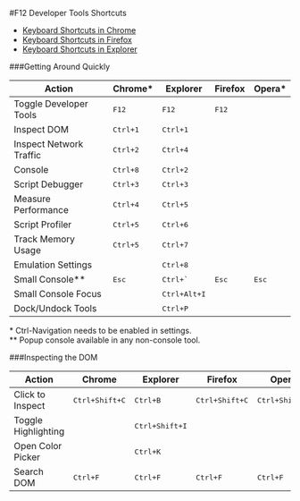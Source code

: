 #F12 Developer Tools Shortcuts

* [Keyboard Shortcuts in Chrome](https://developer.chrome.com/devtools/docs/shortcuts)
* [Keyboard Shortcuts in Firefox](https://developer.mozilla.org/en-US/docs/Tools/Keyboard_shortcuts)
* [Keyboard Shortcuts in Explorer](http://msdn.microsoft.com/en-us/library/ie/dn322041(v=vs.85).aspx)

###Getting Around Quickly

| Action                  | Chrome*           | Explorer              | Firefox        | Opera*         |
|-------------------------|-------------------|-----------------------|----------------|----------------|
| Toggle Developer Tools  | <kbd>F12</kbd>    | <kbd>F12</kbd>        | <kbd>F12</kbd> |
| Inspect DOM             | <kbd>Ctrl+1</kbd> | <kbd>Ctrl+1</kbd>     |
| Inspect Network Traffic | <kbd>Ctrl+2</kbd> | <kbd>Ctrl+4</kbd>     |
| Console                 | <kbd>Ctrl+8</kbd> | <kbd>Ctrl+2</kbd>     |
| Script Debugger         | <kbd>Ctrl+3</kbd> | <kbd>Ctrl+3</kbd>     |
| Measure Performance     | <kbd>Ctrl+4</kbd> | <kbd>Ctrl+5</kbd>     |
| Script Profiler         | <kbd>Ctrl+5</kbd> | <kbd>Ctrl+6</kbd>     |
| Track Memory Usage      | <kbd>Ctrl+5</kbd> | <kbd>Ctrl+7</kbd>     |
| Emulation Settings      |                   | <kbd>Ctrl+8</kbd>     |
| Small Console**         | <kbd>Esc</kbd>    | <kbd>Ctrl+`</kbd>     | <kbd>Esc</kbd> | <kbd>Esc</kbd> |
| Small Console Focus     |                   | <kbd>Ctrl+Alt+I</kbd>
| Dock/Undock Tools       |                   | <kbd>Ctrl+P</kbd>

\* Ctrl-Navigation needs to be enabled in settings.<br>
\** Popup console available in any non-console tool.

###Inspecting the DOM

| Action              | Chrome                  | Explorer                | Firefox                 | Opera                   |
|---------------------|-------------------------|-------------------------|-------------------------|-------------------------|
| Click to Inspect    | <kbd>Ctrl+Shift+C</kbd> | <kbd>Ctrl+B</kbd>       | <kbd>Ctrl+Shift+C</kbd> | <kbd>Ctrl+Shift+C</kbd> |
| Toggle Highlighting |                         | <kbd>Ctrl+Shift+I</kbd>
| Open Color Picker   |                         | <kbd>Ctrl+K</kbd>
| Search DOM          | <kbd>Ctrl+F</kbd>       | <kbd>Ctrl+F</kbd>       | <kbd>Ctrl+F</kbd>       | <kbd>Ctrl+F</kbd>
